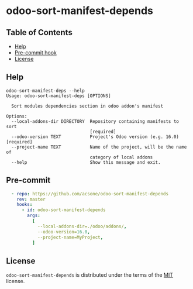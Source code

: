 # odoo-sort-manifest-depends

## Table of Contents

- [Help](#help)
- [Pre-commit hook](#pre-commit)
- [License](#license)

## Help

```
odoo-sort-manifest-deps --help
Usage: odoo-sort-manifest-deps [OPTIONS]

  Sort modules dependencies section in odoo addon's manifest

Options:
  --local-addons-dir DIRECTORY  Repository containing manifests to sort
                                [required]
  --odoo-version TEXT           Project's Odoo version (e.g. 16.0)  [required]
  --project-name TEXT           Name of the project, will be the name of
                                category of local addons
  --help                        Show this message and exit.
```


## Pre-commit

```yaml
  - repo: https://github.com/acsone/odoo-sort-manifest-depends
    rev: master
    hooks:
      - id: odoo-sort-manifest-depends
        args:
          [
            --local-addons-dir=./odoo/addons/,
            --odoo-version=16.0,
            --project-name=MyProject,
          ]
```

## License

`odoo-sort-manifest-depends` is distributed under the terms of the [MIT](https://spdx.org/licenses/MIT.html) license.
